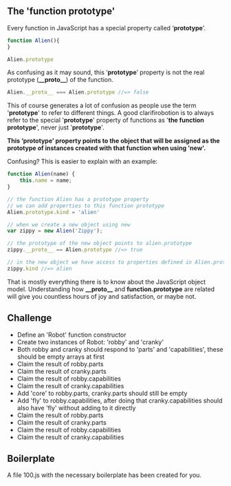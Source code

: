 The 'function prototype'
------------------------

Every function in JavaScript has a special property called ‘__prototype__’.

```js
function Alien(){
}

Alien.prototype
```

As confusing as it may sound, this ‘__prototype__’ property is not the real prototype (__\_\_proto\_\___) of the function. 

```js
Alien.__proto__ === Alien.prototype //=> false
```

This of course generates a lot of confusion as people use the term '__prototype__' to refer to different things. 
A good clarifirobotion is to always refer to the special '__prototype__' property of functions as '__the function prototype__', never just '__prototype__'.

**This ‘__prototype__’ property points to the object that will be assigned as the prototype of instances created with that function when using '__new__'.**

Confusing? This is easier to explain with an example:

```js
function Alien(name) {
	this.name = name;
}

// the function Alien has a prototype property
// we can add properties to this function prototype
Alien.prototype.kind = 'alien'

// when we create a new object using new
var zippy = new Alien('Zippy');

// the prototype of the new object points to alien.prototype
zippy.__proto__ == Alien.prototype //=> true

// in the new object we have access to properties defined in Alien.prototype
zippy.kind //=> alien
```

That is mostly everything there is to know about the JavaScript object model. Understanding how __\_\_proto\_\___ and __function.prototype__ are related will give you countless hours of joy and satisfaction, or maybe not.

Challenge
---------

- Define an 'Robot' function constructor
- Create two instances of Robot: 'robby' and 'cranky'
- Both robby and cranky should respond to 'parts' and 'capabilities', these should be empty arrays at first
- Claim the result of robby.parts
- Claim the result of cranky.parts
- Claim the result of robby.capabilities
- Claim the result of cranky.capabilities
- Add 'core' to robby.parts, cranky.parts should still be empty
- Add 'fly' to robby.capabilities, after doing that cranky.capabilities should also have 'fly' without adding to it directly
- Claim the result of robby.parts
- Claim the result of cranky.parts
- Claim the result of robby.capabilities
- Claim the result of cranky.capabilities

Boilerplate
-----------

A file 100.js with the necessary boilerplate has been created for you.


